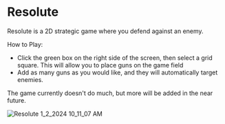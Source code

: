 # Resolute
Resolute is a 2D strategic game where you defend against an enemy.

How to Play:
- Click the green box on the right side of the screen, then select a grid square. This will allow  you to place guns on the game field
- Add as many guns as you would like, and they will automatically target enemies.

The game currently doesn't do much, but more will be added in the near future.

![Resolute 1_2_2024 10_11_07 AM](https://github.com/RJTech5/resolute/assets/74117583/c873d3fe-d91d-4533-bf73-aeecdc1dbd3b)
